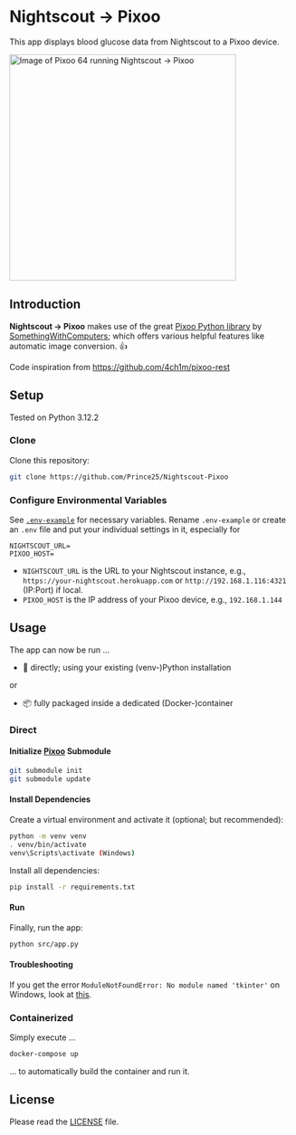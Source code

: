 # Nightscout -> Pixoo
This app displays blood glucose data from Nightscout to a Pixoo device.

<img alt="Image of Pixoo 64 running Nightscout -&gt Pixoo" src="https://i.imgur.com/NBu0EcV.jpeg" width="400" />


## Introduction
**Nightscout -> Pixoo** makes use of the great [Pixoo Python library](https://github.com/SomethingWithComputers/pixoo) by [SomethingWithComputers](https://github.com/SomethingWithComputers); which offers various helpful features like automatic image conversion. :thumbsup:

Code inspiration from https://github.com/4ch1m/pixoo-rest


## Setup
Tested on Python 3.12.2

### Clone
Clone this repository:
```bash
git clone https://github.com/Prince25/Nightscout-Pixoo
```

### Configure Environmental Variables
See [`.env-example`](.env-example) for necessary variables. Rename `.env-example` or create an `.env` file and put your individual settings in it, especially for
```properties
NIGHTSCOUT_URL=
PIXOO_HOST=
```

- `NIGHTSCOUT_URL` is the URL to your Nightscout instance, e.g., `https://your-nightscout.herokuapp.com` or `http://192.168.1.116:4321` (IP:Port) if local.
- `PIXOO_HOST` is the IP address of your Pixoo device, e.g., `192.168.1.144`


## Usage
The app can now be run ...
* :snake: directly; using your existing (venv-)Python installation

or

* :package: fully packaged inside a dedicated (Docker-)container


### Direct

#### Initialize [Pixoo](https://github.com/SomethingWithComputers/pixoo) Submodule
```bash
git submodule init
git submodule update
```

#### Install Dependencies
Create a virtual environment and activate it (optional; but recommended):
```bash
python -m venv venv
. venv/bin/activate
venv\Scripts\activate (Windows)
```

Install all dependencies:
```bash
pip install -r requirements.txt
```

#### Run
Finally, run the app:
```bash
python src/app.py
```

#### Troubleshooting
If you get the error `ModuleNotFoundError: No module named 'tkinter'` on Windows, look at [this](https://stackoverflow.com/a/59970646/13915206).


### Containerized
Simply execute ...
```bash
docker-compose up
```
... to automatically build the container and run it.


## License
Please read the [LICENSE](LICENSE) file.
